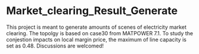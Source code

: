 # Market_clearing_Result_Generate
This project is meant to generate amounts of scenes of electricity market clearing. The topolgy is based on case30 from MATPOWER 7.1. To study the conjestion impacts on local margin price, the maximum of line capacity is set as 0.48. 
Discussions are welcomed!
